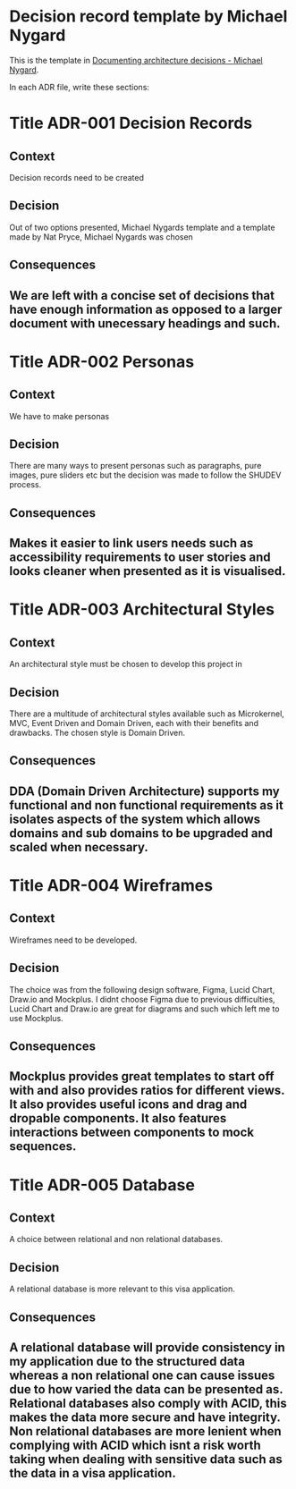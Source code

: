 # Decision record template by Michael Nygard

This is the template in [Documenting architecture decisions - Michael Nygard](http://thinkrelevance.com/blog/2011/11/15/documenting-architecture-decisions).

In each ADR file, write these sections:

# Title ADR-001 Decision Records

## Context

Decision records need to be created

## Decision

Out of two options presented, Michael Nygards template and a template made by Nat Pryce, Michael Nygards was chosen

## Consequences

We are left with a concise set of decisions that have enough information as opposed to a larger document with unecessary headings and such.
------------------------------------------------------------------------------

# Title ADR-002 Personas

## Context

We have to make personas

## Decision

There are many ways to present personas such as paragraphs, pure images, pure sliders etc but the decision was made to follow the SHUDEV process. 

## Consequences

Makes it easier to link users needs such as accessibility requirements to user stories and looks cleaner when presented as it is visualised.
------------------------------------------------------------------------------

# Title ADR-003 Architectural Styles

## Context

An architectural style must be chosen to develop this project in 

## Decision

There are a multitude of architectural styles available such as Microkernel, MVC, Event Driven and Domain Driven, each with their benefits and drawbacks. The chosen style is Domain Driven.

## Consequences

DDA (Domain Driven Architecture) supports my functional and non functional requirements as it isolates aspects of the system which allows domains and sub domains to be upgraded and scaled when necessary. 
------------------------------------------------------------------------------
# Title ADR-004 Wireframes

## Context

Wireframes need to be developed.

## Decision

The choice was from the following design software, Figma, Lucid Chart, Draw.io and Mockplus. I didnt choose Figma due to previous difficulties, Lucid Chart and Draw.io are great for diagrams and such which left me to use Mockplus. 

## Consequences

Mockplus provides great templates to start off with and also provides ratios for different views. It also provides useful icons and drag and dropable components. It also features interactions between components to mock sequences.
------------------------------------------------------------------------------

# Title ADR-005 Database 

## Context

A choice between relational and non relational databases.

## Decision

A relational database is more relevant to this visa application.

## Consequences

A relational database will provide consistency in my application due to the structured data whereas a non relational one can cause issues due to how varied the data can be presented as. Relational databases also comply with ACID, this makes the data more secure and have integrity. Non relational databases are more lenient when complying with ACID which isnt a risk worth taking when dealing with sensitive data such as the data in a visa application. 
------------------------------------------------------------------------------
